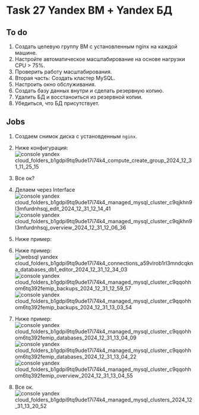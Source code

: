# Task 27 Yandex ВМ + Yandex БД 
## To do
1. Создать целевую группу ВМ с установленным nginx на каждой машине. 
2. Настройте автоматическое масштабирование на основе нагрузки CPU > 75%. 
3. Проверить работу масштабирования. 
4. Вторая часть: Создать кластер MySQL. 
5. Настроить окно обслуживания. 
6. Создать базу данных внутри и сделать резервную копию. 
7. Удалить БД и восстаноиться из резервной копии. 
8. Убедиться, что БД присутствует. 
## Jobs
1. Создаем снимок диска с установденным `nginx`.

2. Ниже конфигурация:
![console yandex cloud_folders_b1gdpi9tq9ude17i74k4_compute_create_group_2024_12_31_11_25_15](https://github.com/user-attachments/assets/712a7c1e-844c-49fa-ab52-f05d42eaedb7)

3. Все ок?

4. Делаем через Interface
![console yandex cloud_folders_b1gdpi9tq9ude17i74k4_managed_mysql_cluster_c9qjkhn9l3mfurdnhsqj_edit_2024_12_31_12_14_41](https://github.com/user-attachments/assets/78c960b2-dd94-4852-861e-11663a732cee)
![console yandex cloud_folders_b1gdpi9tq9ude17i74k4_managed_mysql_cluster_c9qjkhn9l3mfurdnhsqj_overview_2024_12_31_12_06_36](https://github.com/user-attachments/assets/1b4cc239-9e78-4e0a-a5c4-2e4e735efc6b)

5. Ниже пример:

6. Ниже пример:
![websql yandex cloud_folders_b1gdpi9tq9ude17i74k4_connections_a59vlrob1rl3mndcqkna_databases_db1_editor_2024_12_31_12_34_03](https://github.com/user-attachments/assets/1b229a21-e4a4-46a9-90ca-e22ff368c958)
![console yandex cloud_folders_b1gdpi9tq9ude17i74k4_managed_mysql_cluster_c9qqohhom6tq392femip_backups_2024_12_31_12_59_57](https://github.com/user-attachments/assets/36989584-7311-474d-aa07-57b5f9b56f3c)
![console yandex cloud_folders_b1gdpi9tq9ude17i74k4_managed_mysql_cluster_c9qqohhom6tq392femip_backups_2024_12_31_13_03_54](https://github.com/user-attachments/assets/5a555482-a684-4db6-80e9-8393542937f3)

7. Ниже пример:
![console yandex cloud_folders_b1gdpi9tq9ude17i74k4_managed_mysql_cluster_c9qqohhom6tq392femip_databases_2024_12_31_13_04_09](https://github.com/user-attachments/assets/e746fdb4-2d31-440b-9265-d6b4663fb1c9)
![console yandex cloud_folders_b1gdpi9tq9ude17i74k4_managed_mysql_cluster_c9qqohhom6tq392femip_databases_2024_12_31_13_04_22](https://github.com/user-attachments/assets/2d6b2610-adb8-4fd6-b8d2-7d61a0bbb76d)
![console yandex cloud_folders_b1gdpi9tq9ude17i74k4_managed_mysql_cluster_c9qqohhom6tq392femip_overview_2024_12_31_13_04_55](https://github.com/user-attachments/assets/0e0608e5-6b78-42a9-8624-23ad282df4e2)

8. Все ок.
![console yandex cloud_folders_b1gdpi9tq9ude17i74k4_managed_mysql_clusters_2024_12_31_13_20_52](https://github.com/user-attachments/assets/a8725727-cc8f-4e30-bad3-aa12756c14f4)

